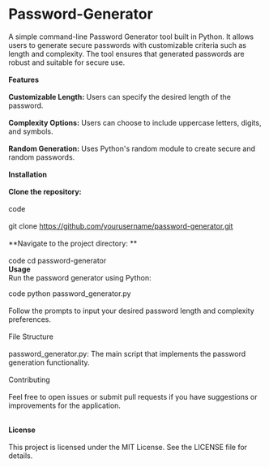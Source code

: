 # Password-Generator
A simple command-line Password Generator tool built in Python. It allows users to generate secure passwords with customizable criteria such as length and complexity. The tool ensures that generated passwords are robust and suitable for secure use.<br>
<br>
**Features**<br>
<br>
**Customizable Length:** Users can specify the desired length of the password.<br>
<br>
**Complexity Options:** Users can choose to include uppercase letters, digits, and symbols.<br>
<br>
**Random Generation:** Uses Python's random module to create secure and random passwords.<br>
<br>
**Installation**<br>
<br>
**Clone the repository:**<br>
<br>
code<br>
<br>
git clone https://github.com/yourusername/password-generator.git<br>
<br>
**Navigate to the project directory:
**<br>
<br>
 code
cd password-generator<br>
**Usage**<br>
Run the password generator using Python:

 code
python password_generator.py<br>
<br>
Follow the prompts to input your desired password length and complexity preferences.<br>
<br>
File Structure<br>
<br>
password_generator.py: The main script that implements the password generation functionality.<br>
<br>
Contributing<br>
<br>
Feel free to open issues or submit pull requests if you have suggestions or improvements for the application.<br>
<br>

**License**<br>
<br>
This project is licensed under the MIT License. See the LICENSE file for details.
